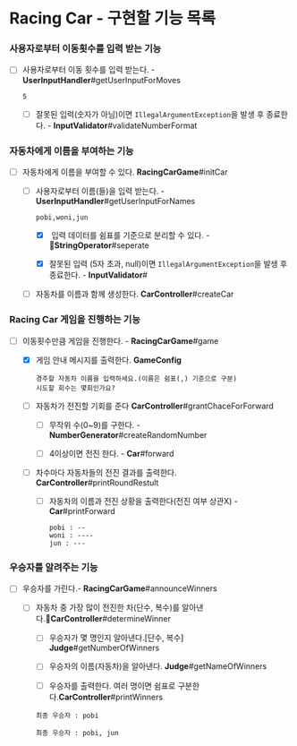 # Racing Car - 구현할 기능 목록

### **사용자로부터 이동횟수를 입력 받는 기능**

- [ ] 사용자로부터 이동 횟수를 입력 받는다. - **UserInputHandler**#getUserInputForMoves
  
  ```
  5
  ```
  - [ ] 잘못된 입력(숫자가 아님)이면 `IllegalArgumentException`을 발생 후 종료한다. - **InputValidator**#validateNumberFormat

### **자동차에게 이름을 부여하는 기능**

- [ ] 자동차에게 이름을 부여할 수 있다. **RacingCarGame**#initCar
  
  - [ ] 사용자로부터 이름(들)을 입력 받는다. - **UserInputHandler**#getUserInputForNames
    
    ```
    pobi,woni,jun
    ```
    
    - [x]  입력 데이터를 쉼표를 기준으로 분리할 수 있다. - **StringOperator**#seperate
    
    - [x] 잘못된 입력 (5자 초과, null)이면 `IllegalArgumentException`을 발생 후 종료한다. - **InputValidator**#
  
  - [ ] 자동차를 이름과 함께 생성한다. **CarController**#createCar

### **Racing Car 게임을 진행하는 기능**

- [ ] 이동횟수만큼 게임을 진행한다. - **RacingCarGame**#game
  
  - [x] 게임 안내 메시지를 출력한다. **GameConfig**
    
    ```
    경주할 자동차 이름을 입력하세요.(이름은 쉼표(,) 기준으로 구분)
    시도할 회수는 몇회인가요?
    ```
  
  - [ ] 자동차가 전진할 기회를 준다 **CarController**#grantChaceForForward
    
    - [ ] 무작위 수(0~9)를 구한다. -**NumberGenerator**#createRandomNumber
    
    - [ ] 4이상이면 전진 한다. - **Car**#forward 
  
  - [ ] 차수마다 자동차들의 전진 결과를 출력한다. **CarController**#printRoundRestult
    
    - [ ] 자동차의 이름과 전진 상황을 출력한다(전진 여부 상관X) - **Car**#printForward
      
      ```
      pobi : --
      woni : ----
      jun : ---
      ```

### **우승자를 알려주는 기능**

- [ ] 우승자를 가린다.- **RacingCarGame**#announceWinners
  
  - [ ] 자동차 중 가장 많이 전진한 차(단수, 복수)를 알아낸다.**CarController**#determineWinner
    
    - [ ] 우승자가 몇 명인지 알아낸다.[단수, 복수] **Judge**#getNumberOfWinners
    
    - [ ] 우승자의 이름(자동차)을 알아낸다. **Judge**#getNameOfWinners
    
    - [ ] 우승자를 출력한다. 여러 명이면 쉼표로 구분한다.**CarController**#printWinners
    
    ```
    최종 우승자 : pobi
    ```
    
    ```
    최종 우승자 : pobi, jun
    ```